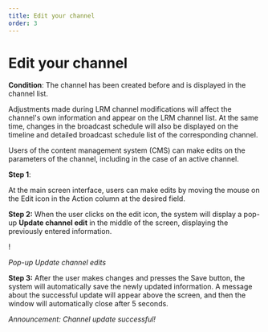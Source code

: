 ```yaml
---
title: Edit your channel
order: 3
---
```


# Edit your channel

**Condition**: The channel has been created before and is displayed in the channel list.

Adjustments made during LRM channel modifications will affect the channel's own information and appear on the LRM channel list. At the same time, changes in the broadcast schedule will also be displayed on the timeline and detailed broadcast schedule list of the corresponding channel.

Users of the content management system (CMS) can make edits on the parameters of the channel, including in the case of an active channel.

**Step 1**:

At the main screen interface, users can make edits by moving the mouse on the Edit icon in the Action column at the desired field.

**Step 2:** When the user clicks on the edit icon, the system will display a pop-up **Update channel edit** in the middle of the screen, displaying the previously entered information.

! 

_Pop-up Update channel edits_

**Step 3:** After the user makes changes and presses the Save button, the system will automatically save the newly updated information. A message about the successful update will appear above the screen, and then the window will automatically close after 5 seconds.

_Announcement: Channel update successful!_
